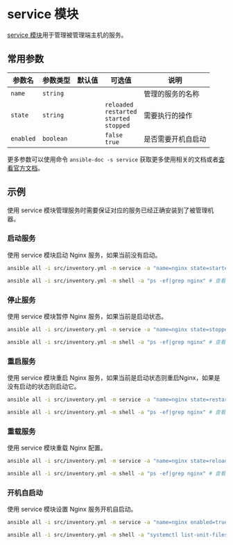 # service 模块

[service 模块](https://docs.ansible.com/ansible/latest/collections/ansible/builtin/service_module.html)用于管理被管理端主机的服务。

## 常用参数

| 参数名       | 参数类型      | 默认值 | 可选值                                                      | 说明        |
|-----------|-----------|-----|----------------------------------------------------------|-----------|
| `name`    | `string`  |     |                                                          | 管理的服务的名称  |
| `state`   | `string`  |     | `reloaded`<br/>`restarted`<br />`started`<br />`stopped` | 需要执行的操作   |
| `enabled` | `boolean` |     | `false`<br />`true`                                      | 是否需要开机自启动 |

更多参数可以使用命令 `ansible-doc -s service` 获取更多使用相关的文档或者[查看官方文档](https://docs.ansible.com/ansible/latest/collections/ansible/builtin/service_module.html#parameters)。


## 示例

使用 service 模块管理服务时需要保证对应的服务已经正确安装到了被管理机器。

### 启动服务

使用 service 模块启动 Nginx 服务，如果当前没有启动。

```bash
ansible all -i src/inventory.yml -m service -a "name=nginx state=started"

ansible all -i src/inventory.yml -m shell -a "ps -ef|grep nginx" # 查看进程状态
```

### 停止服务

使用 service 模块暂停 Nginx 服务，如果当前是启动状态。

```bash
ansible all -i src/inventory.yml -m service -a "name=nginx state=stopped"

ansible all -i src/inventory.yml -m shell -a "ps -ef|grep nginx" # 查看进程状态
```

### 重启服务

使用 service 模块重启 Nginx 服务，如果当前是启动状态则重启Nginx，如果是没有启动的状态则启动它。

```bash
ansible all -i src/inventory.yml -m service -a "name=nginx state=restarted"

ansible all -i src/inventory.yml -m shell -a "ps -ef|grep nginx" # 查看进程状态
```

### 重载服务

使用 service 模块重载 Nginx 配置。

```bash
ansible all -i src/inventory.yml -m service -a "name=nginx state=reloaded"

ansible all -i src/inventory.yml -m shell -a "ps -ef|grep nginx" # 查看进程状态
```


### 开机自启动

使用 service 模块设置 Nginx 服务开机自启动。


```bash
ansible all -i src/inventory.yml -m service -a "name=nginx enabled=true"

ansible all -i src/inventory.yml -m shell -a "systemctl list-unit-files |grep nginx" # 查看服务是否开机自启动
```
